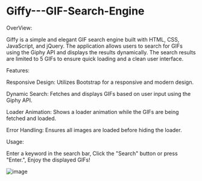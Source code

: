 # Giffy---GIF-Search-Engine

OverView:

Giffy is a simple and elegant GIF search engine built with HTML, CSS, JavaScript, and jQuery. The application allows users to search for GIFs using the Giphy API and displays the results dynamically. The search results are limited to 5 GIFs to ensure quick loading and a clean user interface.

Features:

Responsive Design: Utilizes Bootstrap for a responsive and modern design.

Dynamic Search: Fetches and displays GIFs based on user input using the Giphy API.

Loader Animation: Shows a loader animation while the GIFs are being fetched and loaded.

Error Handling: Ensures all images are loaded before hiding the loader.

Usage:

Enter a keyword in the search bar,
Click the "Search" button or press "Enter.",
Enjoy the displayed GIFs!

![image](https://github.com/POORANI4402/Giffy---GIF-Search-Engine/assets/130770609/0e7eec9e-def8-4cfc-91a5-ad5b2ffa96b2)
